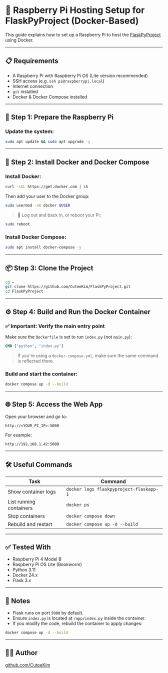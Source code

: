 
# 🚀 Raspberry Pi Hosting Setup for FlaskPyProject (Docker-Based)

This guide explains how to set up a Raspberry Pi to host the [FlaskPyProject](https://github.com/CuteeKim/FlaskPyProject) using Docker.

---

## 📋 Requirements

- A Raspberry Pi with Raspberry Pi OS (Lite version recommended)
- SSH access (e.g. `ssh pi@raspberrypi.local`)
- Internet connection
- `git` installed
- Docker & Docker Compose installed

---

## 🔌 Step 1: Prepare the Raspberry Pi

### Update the system:

```bash
sudo apt update && sudo apt upgrade -y
```

---

## 🐳 Step 2: Install Docker and Docker Compose

### Install Docker:

```bash
curl -sSL https://get.docker.com | sh
```

Then add your user to the Docker group:

```bash
sudo usermod -aG docker $USER
```

> 🔁 Log out and back in, or reboot your Pi:

```bash
sudo reboot
```

### Install Docker Compose:

```bash
sudo apt install docker-compose -y
```

---

## 📦 Step 3: Clone the Project

```bash
cd ~
git clone https://github.com/CuteeKim/FlaskPyProject.git
cd FlaskPyProject
```

---

## ⚙️ Step 4: Build and Run the Docker Container

### ✅ Important: Verify the main entry point

Make sure the `Dockerfile` is set to run `index.py` (not `main.py`):

```dockerfile
CMD ["python", "index.py"]
```

> If you're using a `docker-compose.yml`, make sure the same command is reflected there.

### Build and start the container:

```bash
docker compose up -d --build
```

---

## 🌐 Step 5: Access the Web App

Open your browser and go to:

```
http://<YOUR_PI_IP>:5000
```

For example:

```
http://192.168.1.42:5000
```

---

## 🛠 Useful Commands

| Task                        | Command                                   |
|-----------------------------|--------------------------------------------|
| Show container logs         | `docker logs flaskpyproject-flaskapp-1`    |
| List running containers     | `docker ps`                                |
| Stop containers             | `docker compose down`                      |
| Rebuild and restart         | `docker compose up -d --build`            |

---

## ✅ Tested With

- Raspberry Pi 4 Model B
- Raspberry Pi OS Lite (Bookworm)
- Python 3.11
- Docker 24.x
- Flask 3.x

---

## 🧠 Notes

- Flask runs on port `5000` by default.
- Ensure `index.py` is located at `/app/index.py` inside the container.
- If you modify the code, rebuild the container to apply changes:

```bash
docker compose up -d --build
```

---

## 👨‍💻 Author

[github.com/CuteeKim](https://github.com/CuteeKim)
